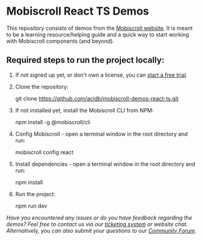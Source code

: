 Mobiscroll React TS Demos
=========================

This repository consists of demos from the [Mobiscroll website](https://demo.mobiscroll.com/).
It is meant to be a learning resource/helping guide and a quick way to start working with Mobiscroll components (and beyond).


Required steps to run the project locally:
-----------------------------------------

1. If not signed up yet, or don't own a license, you can [start a free trial](https://mobiscroll.com/starttrial).

2. Clone the repository:

      git clone https://github.com/acidb/mobiscroll-demos-react-ts.git

3. If not installed yet, install the Mobiscroll CLI from NPM:

      npm install -g @mobiscroll/cli

4. Config Mobiscroll - open a terminal window in the root directory and run:

      mobiscroll config react

5. Install dependencies - open a terminal window in the root directory and run:

      npm install

6. Run the project:

      npm run dev


*Have you encountered any issues or do you have feedback regarding the demos? Feel free to contact us via our [ticketing system](https://mobiscroll.com/account/supporttickets) or website chat. Alternatively, you can also submit your questions to our [Community Forum](https://forum.mobiscroll.com/).*
